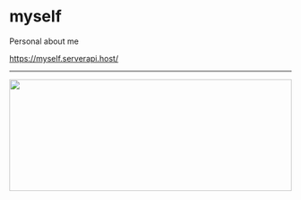 # myself
Personal about me

https://myself.serverapi.host/

<hr>
<div align="left">
<a align="left" href="https://github.com/tranphuoctien/github-readme-stats" title="Go to Source">
  <img align="left" width="100%" height="200" src="https://github-readme-stats.vercel.app/api?username=tranphuoctien&show_icons=true&theme=gotham">
</a>
<hr>
